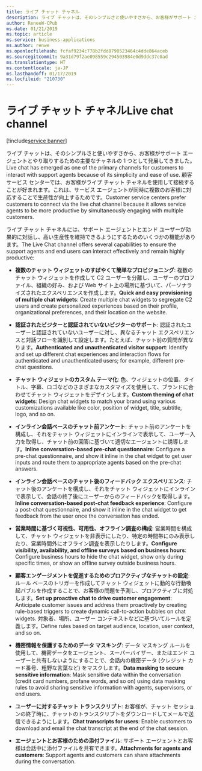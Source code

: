 ```yaml
---
title: ライブ チャット チャネル
description: ライブ チャットは、そのシンプルさと使いやすさから、お客様がサポート エージェントとやり取りするための主要なチャネルの 1 つとして発展してきました。
author: ReneeW-CPub
ms.date: 01/21/2019
ms.topic: article
ms.service: business-applications
ms.author: renwe
ms.openlocfilehash: fcfaf9234c778b2fdd8790523464c4dde864aceb
ms.sourcegitcommit: 9a31d79f2ae098559c294503984e0d9ddc37c0ad
ms.translationtype: HT
ms.contentlocale: ja-JP
ms.lasthandoff: 01/17/2019
ms.locfileid: "210730"
---
```

#  <a name="live-chat-channel"></a><span data-ttu-id="e7822-103">ライブ チャット チャネル</span><span class="sxs-lookup"><span data-stu-id="e7822-103">Live chat channel</span></span>
[!include[service banner](../../includes/service.md)]




<span data-ttu-id="e7822-104">ライブ チャットは、そのシンプルさと使いやすさから、お客様がサポート エージェントとやり取りするための主要なチャネルの 1 つとして発展してきました。</span><span class="sxs-lookup"><span data-stu-id="e7822-104">Live chat has emerged as one of the primary channels for customers to interact with support agents because of its simplicity and ease of use.</span></span> <span data-ttu-id="e7822-105">顧客サービス センターでは、お客様がライブ チャット チャネルを使用して接続することが好まれます。これは、サービス エージェントが同時に複数のお客様に対応することで生産性が向上するためです。</span><span class="sxs-lookup"><span data-stu-id="e7822-105">Customer service centers prefer customers to connect via the live chat channel because it allows service agents to be more productive by simultaneously engaging with multiple customers.</span></span>

<span data-ttu-id="e7822-106">ライブ チャット チャネルには、サポート エージェントとエンド ユーザーが効果的に対話し、高い生産性を維持できるようにするためのいくつかの機能があります。</span><span class="sxs-lookup"><span data-stu-id="e7822-106">The Live Chat channel offers several capabilities to ensure the support agents and end users can interact effectively and remain highly productive:</span></span>

- <span data-ttu-id="e7822-107">**複数のチャット ウィジェットのすばやくて簡単なプロビジョニング**: 複数のチャット ウィジェットを作成して C2 ユーザーを分離し、ユーザーのプロファイル、組織の好み、および Web サイト上の場所に基づいて、パーソナライズされたエクスペリエンスを作成します。</span><span class="sxs-lookup"><span data-stu-id="e7822-107">**Quick and easy provisioning of multiple chat widgets**: Create multiple chat widgets to segregate C2 users and create personalized experiences based on their profile, organizational preferences, and their location on the website.</span></span>

- <span data-ttu-id="e7822-108">**認証されたビジターと認証されていないビジターのサポート**: 認証されたユーザーと認証されていないユーザーに対し、異なるチャット エクスペリエンスと対話フローを識別して設定します。たとえば、チャット前の質問が異なります。</span><span class="sxs-lookup"><span data-stu-id="e7822-108">**Authenticated and unauthenticated visitor support**: Identify and set up different chat experiences and interaction flows for authenticated and unauthenticated users; for example, different pre-chat questions.</span></span>

- <span data-ttu-id="e7822-109">**チャット ウィジェットのカスタム テーマ化**: 色、ウィジェットの位置、タイトル、字幕、ロゴなどのさまざまなカスタマイズを使用して、ブランドに合わせてチャット ウィジェットをデザインします。</span><span class="sxs-lookup"><span data-stu-id="e7822-109">**Custom theming of chat widgets**: Design chat widgets to match your brand using various customizations available like color, position of widget, title, subtitle, logo, and so on.</span></span>

- <span data-ttu-id="e7822-110">**インライン会話ベースのチャット前アンケート**: チャット前のアンケートを構成し、それをチャット ウィジェットにインラインで表示して、ユーザー入力を取得し、チャット前の回答に基づいて適切なエージェントに誘導します。</span><span class="sxs-lookup"><span data-stu-id="e7822-110">**Inline conversation-based pre-chat questionnaire**: Configure a pre-chat questionnaire, and show it inline in the chat widget to get user inputs and route them to appropriate agents based on the pre-chat answers.</span></span>

- <span data-ttu-id="e7822-111">**インライン会話ベースのチャット後のフィードバック エクスペリエンス**: チャット後のアンケートを構成し、それをチャット ウィジェットにインラインで表示して、会話の終了後にユーザーからのフィードバックを取得します。</span><span class="sxs-lookup"><span data-stu-id="e7822-111">**Inline conversation-based post-chat feedback experience**: Configure a post-chat questionnaire, and show it inline in the chat widget to get feedback from the user once the conversation has ended.</span></span>

- <span data-ttu-id="e7822-112">**営業時間に基づく可視性、可用性、オフライン調査の構成**: 営業時間を構成して、チャット ウィジェットを非表示にしたり、特定の時間帯にのみ表示したり、営業時間外にオフライン調査を表示したりします。</span><span class="sxs-lookup"><span data-stu-id="e7822-112">**Configure visibility, availability, and offline surveys based on business hours**: Configure business hours to hide the chat widget, show only during specific times, or show an offline survey outside business hours.</span></span>

- <span data-ttu-id="e7822-113">**顧客エンゲージメントを促進するためのプロアクティブなチャットの設定**: ルール ベースのトリガーを作成してチャット ウィジェットに動的な行動喚起バブルを作成することで、お客様の問題を予測し、プロアクティブに対処します。</span><span class="sxs-lookup"><span data-stu-id="e7822-113">**Set up proactive chat to drive customer engagement**: Anticipate customer issues and address them proactively by creating rule-based triggers to create dynamic call-to-action bubbles on chat widgets.</span></span> <span data-ttu-id="e7822-114">対象者、場所、ユーザー コンテキストなどに基づいてルールを定義します。</span><span class="sxs-lookup"><span data-stu-id="e7822-114">Define rules based on target audience, location, user context, and so on.</span></span>

- <span data-ttu-id="e7822-115">**機密情報を保護するためのデータ マスキング**: データ マスキング ルールを使用して、機密データをエージェント、スーパーバイザー、またはエンド ユーザーと共有しないようにすることで、会話内の機密データ (クレジット カード番号、粗野な言葉など) をマスクします。</span><span class="sxs-lookup"><span data-stu-id="e7822-115">**Data masking to secure sensitive information**: Mask sensitive data within the conversation (credit card numbers, profane words, and so on) using data masking rules to avoid sharing sensitive information with agents, supervisors, or end users.</span></span>

- <span data-ttu-id="e7822-116">**ユーザーに対するチャット トランスクリプト**: お客様が、チャット セッションの終了時に、チャットのトランスクリプトをダウンロードしてメールで送信できるようにします。</span><span class="sxs-lookup"><span data-stu-id="e7822-116">**Chat transcripts for users**: Enable customers to download and email the chat transcript at the end of the chat session.</span></span>

- <span data-ttu-id="e7822-117">**エージェントとお客様のための添付ファイル**: サポート エージェントとお客様は会話中に添付ファイルを共有できます。</span><span class="sxs-lookup"><span data-stu-id="e7822-117">**Attachments for agents and customers**: Support agents and customers can share attachments during the conversation.</span></span>
